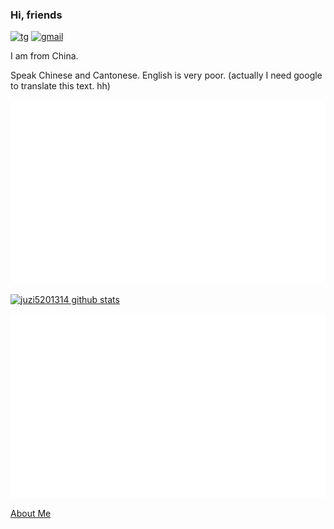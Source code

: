 ### Hi, friends

[![tg](https://img.shields.io/badge/Telegram-@orange__soeur-00BFFF?style=flat-square&logo=telegram)](https://t.me/orange_soeur)
[![gmail](https://img.shields.io/badge/Gmail-juzi201314-DC143C?style=flat-square&logo=gmail)](mailto:juzi201314@gmail.com)

I am from China.

Speak Chinese and Cantonese. English is very poor. (actually I need google to translate this text. hh)

![](https://github.com/juzi5201314/stats/raw/master/generated/overview.svg)

[![juzi5201314 github stats](https://github-readme-stats.vercel.app/api?username=juzi5201314&count_private=true&show_icons=true&include_all_commits=true)](https://github.com/anuraghazra/github-readme-stats)


![](https://github.com/juzi5201314/stats/raw/master/generated/languages.svg)


[About Me](https://soeur.dev/about)
